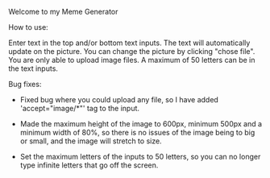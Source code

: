 Welcome to my Meme Generator

How to use:

Enter text in the top and/or bottom text inputs.
The text will automatically update on the picture.
You can change the picture by clicking "chose file".
You are only able to upload image files.
A maximum of 50 letters can be in the text inputs.

Bug fixes:

- Fixed bug where you could upload any file, so I have added 'accept="image/*"' tag to the input.

- Made the maximum height of the image to 600px, minimum 500px and a minimum width of 80%, so
there is no issues of the image being to big or small, and the image will stretch to size.

- Set the maximum letters of the inputs to 50 letters, so you can no longer type infinite
letters that go off the screen.

